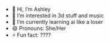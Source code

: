 - 👋 Hi, I’m Ashley
- 👀 I’m interested in 3d stuff and music
- 🌱 I’m currently learning ai like a loser
- 😄 Pronouns: She/Her
- ⚡ Fun fact: ????

<!---
Another-Ashl3y/Another-Ashl3y is a ✨ special ✨ repository because its `README.md` (this file) appears on your GitHub profile.
You can click the Preview link to take a look at your changes.
--->
